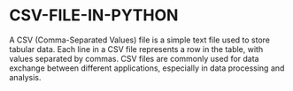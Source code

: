 # CSV-FILE-IN-PYTHON
A CSV (Comma-Separated Values) file is a simple text file used to store tabular data. Each line in a CSV file represents a row in the table, with values separated by commas. CSV files are commonly used for data exchange between different applications, especially in data processing and analysis.
